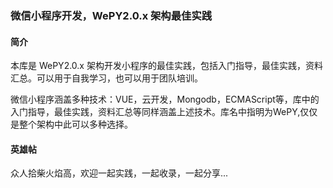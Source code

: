 ### 微信小程序开发，WePY2.0.x 架构最佳实践

#### 简介
本库是 WePY2.0.x 架构开发小程序的最佳实践，包括入门指导，最佳实践，资料汇总。可以用于自我学习，也可以用于团队培训。

微信小程序涵盖多种技术：VUE，云开发，Mongodb，ECMAScript等，库中的入门指导，最佳实践，资料汇总等同样涵盖上述技术。库名中指明为WePY,仅仅是整个架构中此可以多种选择。


 
 #### 英雄帖
 众人拾柴火焰高，欢迎一起实践，一起收录，一起分享...
